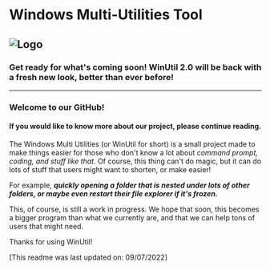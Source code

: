 # Windows Multi-Utilities Tool
![Logo](https://github.com/SteveeWasTaken/winutil/blob/main/winutil-media/winutil.png)
---
### Get ready for what's coming soon! WinUtil 2.0 will be back with a fresh new look, better than ever before!
---

### Welcome to our GitHub!
#### If you would like to know more about our project, please continue reading.

The Windows Multi Utilities (or WinUtil for short) is a small project made to make things easier for those who don't know a lot about *command prompt, coding, and stuff like that.* Of course, this thing can't do magic, but it can do lots of stuff that users might want to shorten, or make easier! 

For example, ***quickly opening a folder that is nested under lots of other folders, or maybe even restart their file explorer if it's frozen.***

This, of course, is still a work in progress. We hope that soon, this becomes a bigger program than what we currently are, and that we can help tons of users that might need.

Thanks for using WinUtil!

[This readme was last updated on: 09/07/2022]

